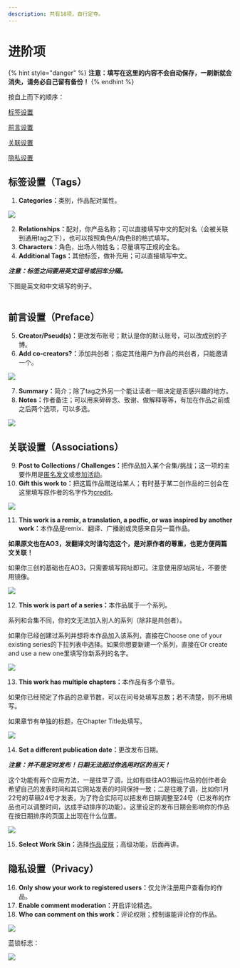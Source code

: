 ```yaml
---
description: 共有18项，自行定夺。
---
```


# 进阶项

{% hint style="danger" %}
**注意：填写在这里的内容不会自动保存，一刷新就会消失，请务必自己留有备份！**
{% endhint %}

按自上而下的顺序：

[标签设置](jin-jie-xiang.md#biao-qian-she-zhi-tags)

[前言设置](jin-jie-xiang.md#qian-yan-she-zhi-preface)

[关联设置](jin-jie-xiang.md#guan-lian-she-zhi-associations)

[隐私设置](jin-jie-xiang.md#yin-si-she-zhi-privacy)

## 标签设置（Tags）

1. **Categories：**&#x7C7B;别，作品配对属性。

![](../../.gitbook/assets/MTXX_MH20230313_205820590.jpg)

2. **Relationships：**&#x914D;对，你产品名称；可以直接填写中文的配对名（会被关联到通用tag之下），也可以按照角色A/角色B的格式填写。
3. **Characters：**&#x89D2;色，出场人物姓名；尽量填写正规的全名。
4. **Additional Tags：**&#x5176;他标签，做补充用；可以直接填写中文。

_**注意：标签之间要用英文逗号或回车分隔。**_

下图是英文和中文填写的例子。

<figure><img src="../../.gitbook/assets/Collage_20230313_210406_edit_949523589086884.jpg" alt=""><figcaption></figcaption></figure>

## 前言设置（Preface）

5. **Creator/Pseud(s)：**&#x66F4;改发布账号；默认是你的默认账号，可以改成别的子博。
6. **Add co-creators?：**&#x6DFB;加共创者；指定其他用户为作品的共创者，只能邀请一个。

![](../../.gitbook/assets/MTXX_MH20230313_210854862.jpg)

7. **Summary：**&#x7B80;介；除了tag之外另一个能让读者一眼决定是否感兴趣的地方。
8. **Notes：**&#x4F5C;者备注；可以用来碎碎念、致谢、做解释等等，有加在作品之前或之后两个选项，可以多选。

![](../../.gitbook/assets/MTXX_MH20230313_211316895.jpg)

## 关联设置（Associations）

9. **Post to Collections / Challenges：**&#x628A;作品加入某个合集/挑战；这一项的主要作用是[匿名发文](ni-ming-fa-wen.md)或[参加活动](../he-ji-yu-tiao-zhan-sai.md)。
10. **Gift this work to：**&#x628A;这篇作品赠送给某人；有时基于某二创作品的三创会在这里填写原作者的名字作为[credit](../../ao3-da-zi-dian.md#credit-yuan-zuo-zhe-shi)。

![](../../.gitbook/assets/MTXX_MH20230313_211608667.jpg)

11. **This work is a remix, a translation, a podfic, or was inspired by another work：**&#x672C;作品是remix、翻译、广播剧或灵感来自另一篇作品。

**如果原文也在AO3，发翻译文时请勾选这个，是对原作者的尊重，也更方便两篇文关联！**

如果你三创的基础也在AO3，只需要填写网址即可。注意使用原站网址，不要使用镜像。

![](../../.gitbook/assets/MTXX_MH20230313_212128178.jpg)

12. **This work is part of a series：**&#x672C;作品属于一个系列。

系列和合集不同，你的文无法加入别人的系列（除非是共创者）。

如果你已经创建过系列并想将本作品加入该系列，直接在Choose one of your existing series的下拉列表中选择。如果你想要新建一个系列，直接在Or create and use a new one里填写你新系列的名字。

![](../../.gitbook/assets/MTXX_MH20230313_212408283.jpg)

13. **This work has multiple chapters：**&#x672C;作品有多个章节。

如果你已经预定了作品的总章节数，可以在问号处填写总数；若不清楚，则不用填写。

如果章节有单独的标题，在Chapter Title处填写。

![](../../.gitbook/assets/MTXX_MH20230313_212646015.jpg)

14. **Set a different publication date：**&#x66F4;改发布日期。

_**注意：并不是定时发布！日期无法超过你选用时区的当天！**_

这个功能有两个应用方法，一是往早了调，比如有些往AO3搬运作品的创作者会希望自己的发表时间和其它网站发表的时间保持一致；二是往晚了调，比如你1月22号的草稿24号才发表，为了符合实际可以把发布日期调整至24号（已发布的作品也可以调整时间，达成手动排序的功能）。这里设定的发布日期会影响你的作品在按日期排序的页面上出现在什么位置。

![](../../.gitbook/assets/MTXX_MH20230313_213620845.jpg)

15. **Select Work Skin：**&#x9009;择[作品皮肤](../zuo-pin-pi-fu-work-skin.md)；高级功能，后面再讲。

## 隐私设置（Privacy）

16. **Only show your work to registered users：**&#x4EC5;允许注册用户查看你的作品。
17. **Enable comment moderation：**&#x5F00;启评论精选。
18. **Who can comment on this work：**&#x8BC4;论权限；控制谁能评论你的作品。

![](../../.gitbook/assets/MTXX_MH20230313_214057568.jpg)

蓝锁标志：

![](<../../.gitbook/assets/image (35).png>)
